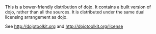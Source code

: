 This is a bower-friendly distribution of dojo. 
It contains a built version of dojo, rather than all the sources.
It is distributed under the same dual licensing arrangement as dojo.

See http://dojotoolkit.org and http://dojotoolkit.org/license



